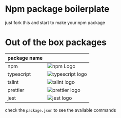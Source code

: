 # Npm package boilerplate

just fork this and start to make your npm package 

# Out of the box packages
|package name||
|------------|-|
|npm|![npm Logo](https://upload.wikimedia.org/wikipedia/commons/thumb/d/db/Npm-logo.svg/330px-Npm-logo.svg.png)|
|typescript |![typescript logo](https://camo.githubusercontent.com/364fcc20318b28180fbea3e335792e45caf3d4b2/687474703a2f2f7777772e747970657363726970746c616e672e6f72672f6173736574732f696d616765732f69636f6e732f616e64726f69642d6368726f6d652d313932783139322e706e67)|
|tslint|![tslint logo](https://eg2.gallerycdn.vsassets.io/extensions/eg2/tslint/1.0.43/1549904686109/Microsoft.VisualStudio.Services.Icons.Default)|
|prettier| ![prettier logo](https://prettier.io/icon.png)|
|jest|![jest logo](https://d1ielco78gv5pf.cloudfront.net/assets/clear-495a83e08fc8e5d7569efe6339a1228ee08292fa1f2bee8e0be6532990cb3852.gif)|


check the `package.json` to see the available commands